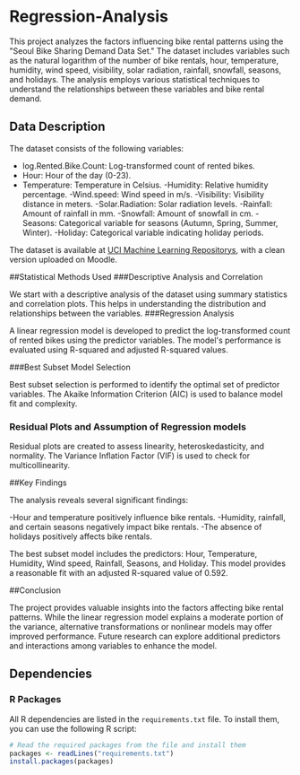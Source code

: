 # Regression-Analysis
This project analyzes the factors influencing bike rental patterns using the "Seoul Bike Sharing Demand Data Set." The dataset includes variables such as the natural logarithm of the number of bike rentals, hour, temperature, humidity, wind speed, visibility, solar radiation, rainfall, snowfall, seasons, and holidays. The analysis employs various statistical techniques to understand the relationships between these variables and bike rental demand.

## Data Description

The dataset consists of the following variables:

- log.Rented.Bike.Count: Log-transformed count of rented bikes.
- Hour: Hour of the day (0-23).
- Temperature: Temperature in Celsius.
-Humidity: Relative humidity percentage.
-Wind.speed: Wind speed in m/s. -Visibility: Visibility distance in meters.
-Solar.Radiation: Solar radiation levels.
-Rainfall: Amount of rainfall in mm.
-Snowfall: Amount of snowfall in cm.
-Seasons: Categorical variable for seasons (Autumn, Spring, Summer, Winter).
-Holiday: Categorical variable indicating holiday periods.

The dataset is available at [UCI Machine Learning Repositorys](https://archive.ics.uci.edu/dataset/560/seoul+bike+sharing+demand), with a clean version uploaded on Moodle.

##Statistical Methods Used
###Descriptive Analysis and Correlation

We start with a descriptive analysis of the dataset using summary statistics and correlation plots. This helps in understanding the distribution and relationships between the variables.
###Regression Analysis

A linear regression model is developed to predict the log-transformed count of rented bikes using the predictor variables. The model's performance is evaluated using R-squared and adjusted R-squared values.

###Best Subset Model Selection

Best subset selection is performed to identify the optimal set of predictor variables. The Akaike Information Criterion (AIC) is used to balance model fit and complexity.
### Residual Plots and Assumption of Regression models

Residual plots are created to assess linearity, heteroskedasticity, and normality. The Variance Inflation Factor (VIF) is used to check for multicollinearity.


##Key Findings

The analysis reveals several significant findings:

  -Hour and temperature positively influence bike rentals.
  -Humidity, rainfall, and certain seasons negatively impact bike rentals.
  -The absence of holidays positively affects bike rentals.

The best subset model includes the predictors: Hour, Temperature, Humidity, Wind speed, Rainfall, Seasons, and Holiday. This model provides a reasonable fit with an adjusted R-squared value of 0.592.

##Conclusion

The project provides valuable insights into the factors affecting bike rental patterns. While the linear regression model explains a moderate portion of the variance, alternative transformations or nonlinear models may offer improved performance. Future research can explore additional predictors and interactions among variables to enhance the model.


## Dependencies

### R Packages
All R dependencies are listed in the `requirements.txt` file. To install them, you can use the following R script:

```R
# Read the required packages from the file and install them
packages <- readLines("requirements.txt")
install.packages(packages)
```
